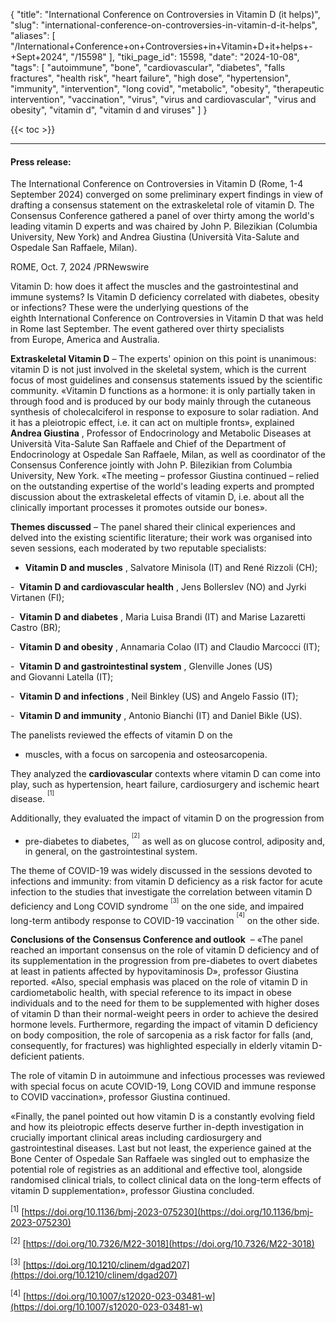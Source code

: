 {
    "title": "International Conference on Controversies in Vitamin D  (it helps)",
    "slug": "international-conference-on-controversies-in-vitamin-d-it-helps",
    "aliases": [
        "/International+Conference+on+Controversies+in+Vitamin+D+it+helps+-+Sept+2024",
        "/15598"
    ],
    "tiki_page_id": 15598,
    "date": "2024-10-08",
    "tags": [
        "autoimmune",
        "bone",
        "cardiovascular",
        "diabetes",
        "falls fractures",
        "health risk",
        "heart failure",
        "high dose",
        "hypertension",
        "immunity",
        "intervention",
        "long covid",
        "metabolic",
        "obesity",
        "therapeutic intervention",
        "vaccination",
        "virus",
        "virus and cardiovascular",
        "virus and obesity",
        "vitamin d",
        "vitamin d and viruses"
    ]
}


{{< toc >}}

---

#### Press release:

The International Conference on Controversies in Vitamin D (Rome, 1-4 September 2024) converged on some preliminary expert findings in view of drafting a consensus statement on the extraskeletal role of vitamin D. The Consensus Conference gathered a panel of over thirty among the world's leading vitamin D experts and was chaired by John P. Bilezikian (Columbia University, New York) and Andrea Giustina (Università Vita-Salute and Ospedale San Raffaele, Milan).

ROME, Oct. 7, 2024 /PRNewswire

Vitamin D: how does it affect the muscles and the gastrointestinal and immune systems? Is Vitamin D deficiency correlated with diabetes, obesity or infections? These were the underlying questions of the eighth International Conference on Controversies in Vitamin D that was held in Rome last September. The event gathered over thirty specialists from Europe, America and Australia.

 **Extraskeletal Vitamin D** – The experts' opinion on this point is unanimous: vitamin D is not just involved in the skeletal system, which is the current focus of most guidelines and consensus statements issued by the scientific community. «Vitamin D functions as a hormone: it is only partially taken in through food and is produced by our body mainly through the cutaneous synthesis of cholecalciferol in response to exposure to solar radiation. And it has a pleiotropic effect, i.e. it can act on multiple fronts», explained  **Andrea Giustina** , Professor of Endocrinology and Metabolic Diseases at Università Vita-Salute San Raffaele and Chief of the Department of Endocrinology at Ospedale San Raffaele, Milan, as well as coordinator of the Consensus Conference jointly with John P. Bilezikian from Columbia University, New York. «The meeting – professor Giustina continued – relied on the outstanding expertise of the world's leading experts and prompted discussion about the extraskeletal effects of vitamin D, i.e. about all the clinically important processes it promotes outside our bones».

 **Themes discussed** – The panel shared their clinical experiences and delved into the existing scientific literature; their work was organised into seven sessions, each moderated by two reputable specialists:

- **Vitamin D and muscles** , Salvatore Minisola (IT) and René Rizzoli (CH);

-  **Vitamin D and cardiovascular health** , Jens Bollerslev (NO) and Jyrki Virtanen (FI);

-  **Vitamin D and diabetes** , Maria Luisa Brandi (IT) and Marise Lazaretti Castro (BR);

-  **Vitamin D and obesity** , Annamaria Colao (IT) and Claudio Marcocci (IT);

-  **Vitamin D and gastrointestinal system** , Glenville Jones (US) and Giovanni Latella (IT);

-  **Vitamin D and infections** , Neil Binkley (US) and Angelo Fassio (IT);

-  **Vitamin D and immunity** , Antonio Bianchi (IT) and Daniel Bikle (US).

The panelists reviewed the effects of vitamin D on the 

* muscles, with a focus on sarcopenia and osteosarcopenia. 

They analyzed the  **cardiovascular**  contexts where vitamin D can come into play, such as hypertension, heart failure, cardiosurgery and ischemic heart disease. <sup><sup>[1]</sup></sup>

Additionally, they evaluated the impact of vitamin D on the progression from 

* pre-diabetes to diabetes, <sup><sup>[2]</sup></sup> as well as on glucose control, adiposity and, in general, on the gastrointestinal system. 

The theme of COVID-19 was widely discussed in the sessions devoted to infections and immunity: from vitamin D deficiency as a risk factor for acute infection to the studies that investigate the correlation between vitamin D deficiency and Long COVID syndrome <sup><sup>[3]</sup></sup> on the one side, and impaired long-term antibody response to COVID-19 vaccination <sup><sup>[4]</sup></sup> on the other side.

 **Conclusions of the Consensus Conference and outlook**  – «The panel reached an important consensus on the role of vitamin D deficiency and of its supplementation in the progression from pre-diabetes to overt diabetes at least in patients affected by hypovitaminosis D», professor Giustina reported. «Also, special emphasis was placed on the role of vitamin D in cardiometabolic health, with special reference to its impact in obese individuals and to the need for them to be supplemented with higher doses of vitamin D than their normal-weight peers in order to achieve the desired hormone levels. Furthermore, regarding the impact of vitamin D deficiency on body composition, the role of sarcopenia as a risk factor for falls (and, consequently, for fractures) was highlighted especially in elderly vitamin D-deficient patients. 

The role of vitamin D in autoimmune and infectious processes was reviewed with special focus on acute COVID-19, Long COVID and immune response to COVID vaccination», professor Giustina continued. 

«Finally, the panel pointed out how vitamin D is a constantly evolving field and how its pleiotropic effects deserve further in-depth investigation in crucially important clinical areas including cardiosurgery and gastrointestinal diseases. Last but not least, the experience gained at the Bone Center of Ospedale San Raffaele was singled out to emphasize the potential role of registries as an additional and effective tool, alongside randomised clinical trials, to collect clinical data on the long-term effects of vitamin D supplementation», professor Giustina concluded.

<sup>[1]</sup> [https://doi.org/10.1136/bmj-2023-075230](https://doi.org/10.1136/bmj-2023-075230)

<sup>[2]</sup> [https://doi.org/10.7326/M22-3018](https://doi.org/10.7326/M22-3018)

<sup>[3]</sup> [https://doi.org/10.1210/clinem/dgad207](https://doi.org/10.1210/clinem/dgad207)

<sup>[4]</sup> [https://doi.org/10.1007/s12020-023-03481-w](https://doi.org/10.1007/s12020-023-03481-w)